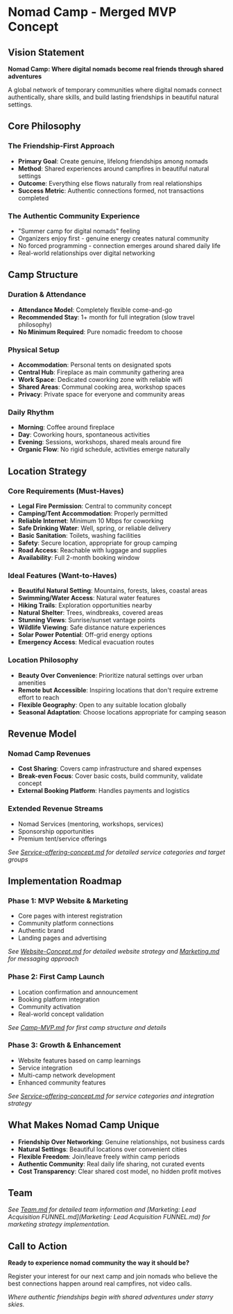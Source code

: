 # Nomad Camp - Merged MVP Concept

## Vision Statement

**Nomad Camp: Where digital nomads become real friends through shared adventures**

A global network of temporary communities where digital nomads connect authentically, share skills, and build lasting friendships in beautiful natural settings.


## Core Philosophy

### The Friendship-First Approach
- **Primary Goal**: Create genuine, lifelong friendships among nomads
- **Method**: Shared experiences around campfires in beautiful natural settings  
- **Outcome**: Everything else flows naturally from real relationships
- **Success Metric**: Authentic connections formed, not transactions completed

### The Authentic Community Experience
- "Summer camp for digital nomads" feeling
- Organizers enjoy first - genuine energy creates natural community
- No forced programming - connection emerges around shared daily life
- Real-world relationships over digital networking


## Camp Structure

### Duration & Attendance
- **Attendance Model**: Completely flexible come-and-go
- **Recommended Stay**: 1+ month for full integration (slow travel philosophy)
- **No Minimum Required**: Pure nomadic freedom to choose

### Physical Setup
- **Accommodation**: Personal tents on designated spots
- **Central Hub**: Fireplace as main community gathering area
- **Work Space**: Dedicated coworking zone with reliable wifi
- **Shared Areas**: Communal cooking area, workshop spaces
- **Privacy**: Private space for everyone and community areas

### Daily Rhythm
- **Morning**: Coffee around fireplace
- **Day**: Coworking hours, spontaneous activities
- **Evening**: Sessions, workshops, shared meals around fire
- **Organic Flow**: No rigid schedule, activities emerge naturally


## Location Strategy

### Core Requirements (Must-Haves)
- **Legal Fire Permission**: Central to community concept
- **Camping/Tent Accommodation**: Properly permitted
- **Reliable Internet**: Minimum 10 Mbps for coworking
- **Safe Drinking Water**: Well, spring, or reliable delivery
- **Basic Sanitation**: Toilets, washing facilities
- **Safety**: Secure location, appropriate for group camping
- **Road Access**: Reachable with luggage and supplies
- **Availability**: Full 2-month booking window

### Ideal Features (Want-to-Haves)
- **Beautiful Natural Setting**: Mountains, forests, lakes, coastal areas
- **Swimming/Water Access**: Natural water features
- **Hiking Trails**: Exploration opportunities nearby
- **Natural Shelter**: Trees, windbreaks, covered areas
- **Stunning Views**: Sunrise/sunset vantage points
- **Wildlife Viewing**: Safe distance nature experiences
- **Solar Power Potential**: Off-grid energy options
- **Emergency Access**: Medical evacuation routes

### Location Philosophy
- **Beauty Over Convenience**: Prioritize natural settings over urban amenities
- **Remote but Accessible**: Inspiring locations that don't require extreme effort to reach
- **Flexible Geography**: Open to any suitable location globally
- **Seasonal Adaptation**: Choose locations appropriate for camping season


## Revenue Model

### Nomad Camp Revenues
- **Cost Sharing**: Covers camp infrastructure and shared expenses
- **Break-even Focus**: Cover basic costs, build community, validate concept
- **External Booking Platform**: Handles payments and logistics

### Extended Revenue Streams
- Nomad Services (mentoring, workshops, services)
- Sponsorship opportunities
- Premium tent/service offerings

*See [Service-offering-concept.md](Service-offering-concept.md) for detailed service categories and target groups*


## Implementation Roadmap

### Phase 1: MVP Website & Marketing
- Core pages with interest registration
- Community platform connections
- Authentic brand
- Landing pages and advertising

*See [Website-Concept.md](Website-Concept.md) for detailed website strategy and [Marketing.md](Marketing.md) for messaging approach*

### Phase 2: First Camp Launch
- Location confirmation and announcement
- Booking platform integration
- Community activation
- Real-world concept validation

*See [Camp-MVP.md](Camp-MVP.md) for first camp structure and details*

### Phase 3: Growth & Enhancement
- Website features based on camp learnings
- Service integration
- Multi-camp network development
- Enhanced community features

*See [Service-offering-concept.md](Service-offering-concept.md) for service categories and integration strategy*


## What Makes Nomad Camp Unique
- **Friendship Over Networking**: Genuine relationships, not business cards
- **Natural Settings**: Beautiful locations over convenient cities  
- **Flexible Freedom**: Join/leave freely within camp periods
- **Authentic Community**: Real daily life sharing, not curated events
- **Cost Transparency**: Clear shared cost model, no hidden profit motives


## Team

*See [Team.md](Team.md) for detailed team information and [Marketing: Lead Acquisition FUNNEL.md](Marketing: Lead Acquisition FUNNEL.md) for marketing strategy implementation.*

## Call to Action

**Ready to experience nomad community the way it should be?**

Register your interest for our next camp and join nomads who believe the best connections happen around real campfires, not video calls.

*Where authentic friendships begin with shared adventures under starry skies.*